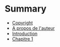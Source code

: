 # Summary

* [Copyright](copyright.md)
* [A propos de l'auteur](a-propos-de-lauteur.md)
* [Introduction](README.md)
* [Chapitre 1](chapter1.md)

